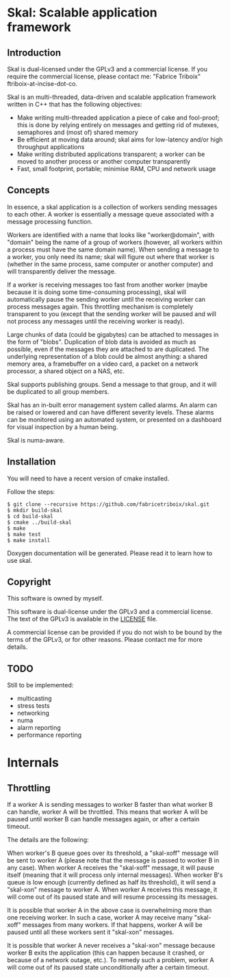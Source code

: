 Skal: Scalable application framework
====================================

Introduction
------------

Skal is dual-licensed under the GPLv3 and a commercial license. If you
require the commercial license, please contact me:
"Fabrice Triboix" ftriboix-at-incise-dot-co.

Skal is an multi-threaded, data-driven and scalable application
framework written in C++ that has the following objectives:
 - Make writing multi-threaded application a piece of cake and
   fool-proof; this is done by relying entirely on messages and getting
   rid of mutexes, semaphores and (most of) shared memory
 - Be efficient at moving data around; skal aims for low-latency and/or
   high throughput applications
 - Make writing distributed applications transparent; a worker can be
   moved to another process or another computer transparently
 - Fast, small footprint, portable; minimise RAM, CPU and network usage

Concepts
--------

In essence, a skal application is a collection of workers sending
messages to each other. A worker is essentially a message queue
associated with a message processing function.

Workers are identified with a name that looks like "worker@domain",
with "domain" being the name of a group of workers (however, all
workers within a process must have the same domain name). When sending
a message to a worker, you only need its name; skal will figure out
where that worker is (whether in the same process, same computer or
another computer) and will transparently deliver the message.

If a worker is receiving messages too fast from another worker (maybe
because it is doing some time-consuming processing), skal will
automatically pause the sending worker until the receiving worker can
process messages again. This throttling mechanism is completely
transparent to you (except that the sending worker will be paused and
will not process any messages until the receiving worker is ready).

Large chunks of data (could be gigabytes) can be attached to messages
in the form of "blobs". Duplication of blob data is avoided as much as
possible, even if the messages they are attached to are duplicated. The
underlying representation of a blob could be almost anything: a shared
memory area, a framebuffer on a video card, a packet on a network
processor, a shared object on a NAS, etc.

Skal supports publishing groups. Send a message to that group, and it
will be duplicated to all group members.

Skal has an in-built error management system called alarms. An alarm
can be raised or lowered and can have different severity levels. These
alarms can be monitored using an automated system, or presented on a
dashboard for visual inspection by a human being.

Skal is numa-aware.

Installation
------------

You will need to have a recent version of cmake installed.

Follow the steps:

    $ git clone --recursive https://github.com/fabricetriboix/skal.git
    $ mkdir build-skal
    $ cd build-skal
    $ cmake ../build-skal
    $ make
    $ make test
    $ make install

Doxygen documentation will be generated. Please read it to learn how
to use skal.

Copyright
---------

This software is owned by myself.

This software is dual-license under the GPLv3 and a commercial license.
The text of the GPLv3 is available in the [LICENSE](LICENSE) file.

A commercial license can be provided if you do not wish to be bound by
the terms of the GPLv3, or for other reasons. Please contact me for more
details.

TODO
----

Still to be implemented:
 - multicasting
 - stress tests
 - networking
 - numa
 - alarm reporting
 - performance reporting

Internals
=========

Throttling
----------

If a worker A is sending messages to worker B faster than what worker
B can handle, worker A will be throttled. This means that worker A
will be paused until worker B can handle messages again, or after a
certain timeout.

The details are the following:

When worker's B queue goes over its threshold, a "skal-xoff" message
will be sent to worker A (please note that the message is passed to
worker B in any case). When worker A receives the "skal-xoff" message,
it will pause itself (meaning that it will process only internal
messages). When worker B's queue is low enough (currently defined as
half its threshold), it will send a "skal-xon" message to worker A.
When worker A receives this message, it will come out of its paused
state and will resume processing its messages.

It is possible that worker A in the above case is overwhelming more
than one receiving worker. In such a case, worker A may receive many
"skal-xoff" messages from many workers. If that happens, worker A will
be paused until all these workers sent it "skal-xon" messages.

It is possible that worker A never receives a "skal-xon" message
because worker B exits the application (this can happen because it
crashed, or because of a network outage, etc.). To remedy such a
problem, worker A will come out of its paused state unconditionally
after a certain timeout.
